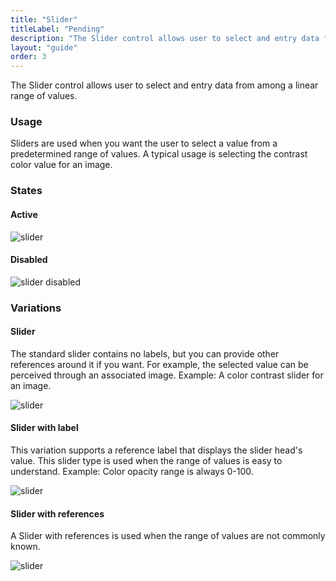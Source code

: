 ```yaml
---
title: "Slider"
titleLabel: "Pending"
description: "The Slider control allows user to select and entry data from among a linear range of values."
layout: "guide"
order: 3
---
```


The Slider control allows user to select and entry data from among a linear range of values.

### Usage

Sliders are used when you want the user to select a value from a predetermined range of values. A typical usage is selecting the contrast color value for an image.

### States

#### Active
![slider](/images/lexicon/Slider.jpg)

#### Disabled
![slider disabled](/images/lexicon/SliderDisabled.jpg)

### Variations

#### Slider
The standard slider contains no labels, but you can provide other references around it if you want. For example, the selected value can be perceived through an associated image. Example: A color contrast slider for an image.

![slider](/images/lexicon/Slider.jpg)

#### Slider with label
This variation supports a reference label that displays the slider head's value. This slider type is used when the range of values is easy to understand. Example: Color opacity range is always 0-100.

![slider](/images/lexicon/SliderLabel.jpg)

#### Slider with references
A Slider with references is used when the range of values are not commonly known. 

![slider](/images/lexicon/SliderReferences.jpg)
